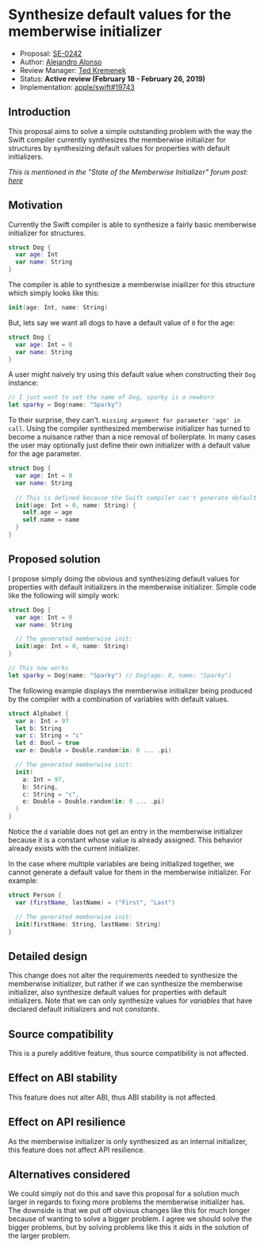 # Synthesize default values for the memberwise initializer

* Proposal: [SE-0242](0242-default-values-memberwise.md)
* Author: [Alejandro Alonso](https://github.com/Azoy)
* Review Manager: [Ted Kremenek](https://github.com/tkremenek)
* Status: **Active review (February 18 - February 26, 2019)**
* Implementation: [apple/swift#19743](https://github.com/apple/swift/pull/19743)

## Introduction

This proposal aims to solve a simple outstanding problem with the way the Swift compiler currently synthesizes the memberwise initializer for structures by synthesizing default values for properties with default initializers.

*This is mentioned in the "State of the Memberwise Initializer" forum post: [here](https://forums.swift.org/t/state-of-the-memberwise-initializer/17168)*

## Motivation

Currently the Swift compiler is able to synthesize a fairly basic memberwise initializer for structures.

```swift
struct Dog {
  var age: Int
  var name: String
}
```

The compiler is able to synthesize a memberwise iniailizer for this structure which simply looks like this:

```swift
init(age: Int, name: String)
```

But, lets say we want all dogs to have a default value of `0` for the age:

```swift
struct Dog {
  var age: Int = 0
  var name: String
}
```

A user might naively try using this default value when constructing their `Dog` instance:

```swift
// I just want to set the name of Dog, sparky is a newborn
let sparky = Dog(name: "Sparky")
```

To their surprise, they can't. `missing argument for parameter 'age' in call`. Using the compiler synthesized memberwise initializer has turned to become a nuisance rather than a nice removal of boilerplate. In many cases the user may optionally just define their own initializer with a default value for the age parameter.

```swift
struct Dog {
  var age: Int = 0
  var name: String
  
  // This is defined because the Swift compiler can't generate default values for properties with an initial value
  init(age: Int = 0, name: String) {
    self.age = age
    self.name = name
  }
}
```

## Proposed solution

I propose simply doing the obvious and synthesizing default values for properties with default initializers in the memberwise initializer. Simple code like the following will simply work:

```swift
struct Dog {
  var age: Int = 0
  var name: String

  // The generated memberwise init:
  init(age: Int = 0, name: String)
}

// This now works
let sparky = Dog(name: "Sparky") // Dog(age: 0, name: "Sparky")
```

The following example displays the memberwise initializer being produced by the compiler with a combination of variables with default values.

```swift
struct Alphabet {
  var a: Int = 97
  let b: String
  var c: String = "c"
  let d: Bool = true
  var e: Double = Double.random(in: 0 ... .pi)

  // The generated memberwise init:
  init(
    a: Int = 97,
    b: String,
    c: String = "c",
    e: Double = Double.random(in: 0 ... .pi)
  )
}
```

Notice the `d` variable does not get an entry in the memberwise initializer because it is a constant whose value is already assigned. This behavior already exists with the current initializer.

In the case where multiple variables are being initialized together, we cannot generate a default value for them in the memberwise initializer. For example:

```swift
struct Person {
  var (firstName, lastName) = ("First", "Last")

  // The generated memberwise init:
  init(firstName: String, lastName: String)
}
```

## Detailed design

This change does not alter the requirements needed to synthesize the memberwise initializer, but rather if we can synthesize the memberwise initializer, also synthesize default values for properties with default initializers. Note that we can only synthesize values for *variables* that have declared default initializers and not *constants*.

## Source compatibility

This is a purely additive feature, thus source compatibility is not affected.

## Effect on ABI stability

This feature does not alter ABI, thus ABI stability is not affected.

## Effect on API resilience

As the memberwise initializer is only synthesized as an internal initializer, this feature does not affect API resilience.

## Alternatives considered

We could simply not do this and save this proposal for a solution much larger in regards to fixing more problems the memberwise initializer has. The downside is that we put off obvious changes like this for much longer because of wanting to solve a bigger problem. I agree we should solve the bigger problems, but by solving problems like this it aids in the solution of the larger problem.